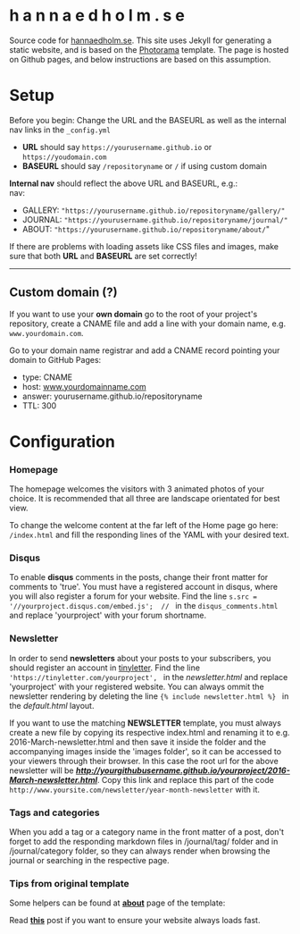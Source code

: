 h a n n a e d h o l m . s e
====================

Source code for [hannaedholm.se](https://hannaedholm.se). This site uses Jekyll
for generating a static website, and is based on the [Photorama](https://github.com/sunbliss/photorama) template.
The page is hosted on Github pages, and below instructions are based on this assumption.

Setup
================

Before you begin: Change the URL and the BASEURL as well as the internal nav links in the `_config.yml`

 - **URL** should say `https://yourusername.github.io` or `https://youdomain.com`
 - **BASEURL** should say `/repositoryname` or `/` if using custom domain

**Internal nav** should reflect the above URL and BASEURL, e.g.:\
  nav:
  - GALLERY: `"https://yourusername.github.io/repositoryname/gallery/"`
  - JOURNAL: `"https://yourusername.github.io/repositoryname/journal/"`
  - ABOUT: `"https://yourusername.github.io/repositoryname/about/`"

If there are problems with loading assets like CSS files and images, make sure that both **URL** and **BASEURL** are set correctly!

----------

## Custom domain (?)
If you want to use your **own domain** go to the root of your project's repository, create a CNAME file and add a line with your domain name, e.g. `www.yourdomain.com`.

Go to your domain name registrar and add a CNAME record pointing your domain to GitHub Pages:
- type: CNAME
- host: www.yourdomainname.com
- answer: yourusername.github.io/repositoryname
- TTL: 300


Configuration
================

### Homepage
The homepage welcomes the visitors with 3 animated photos of your choice. It is recommended that all three are landscape orientated for best view.

To change the welcome content at the far left of the Home page go here: `/index.html` and fill the responding lines of the YAML with your desired text.

### Disqus
To enable **disqus** comments in the posts, change their front matter for comments to 'true'.
You must have a registered account in disqus, where you will also register a forum for your website.
Find the line `s.src = '//yourproject.disqus.com/embed.js';  // ` in the `disqus_comments.html` and replace 'yourproject' with your forum shortname.

### Newsletter
In order to send **newsletters** about your posts to your subscribers, you should register an account in [tinyletter](http://www.tinyletter.com " tinyletter").
Find the line `'https://tinyletter.com/yourproject', ` in the *newsletter.html* and replace 'yourproject' with your registered website.
You can always ommit the newsletter rendering by deleting the line `{% include newsletter.html %}
` in the *default.html* layout.


If you want to use the matching **NEWSLETTER** template, you must always create a new file  by copying its respective index.html and renaming it to e.g. 2016-March-newsletter.html and then save it inside the folder and the accompanying images inside the 'images folder', so it can be accessed to your viewers through their browser. In this case the root url for the above newsletter will be ***http://yourgithubusername.github.io/yourproject/2016-March-newsletter.html***. Copy this link and replace this part of the code `http://www.yoursite.com/newsletter/year-month-newsletter` with it.

### Tags and categories
When you add a tag or a category name in the front matter of a post, don't forget to add the responding markdown files in /journal/tag/ folder and in /journal/category folder, so they can always render when browsing the journal or searching in the respective page.

### Tips from original template
Some helpers can be found at [**about**](https://sunbliss.github.io/photorama/about) page of the template:

Read [**this**](https://sunbliss.github.io/photorama/journal/images-size-for-better-performance/) post if you want to ensure your website always loads fast.
